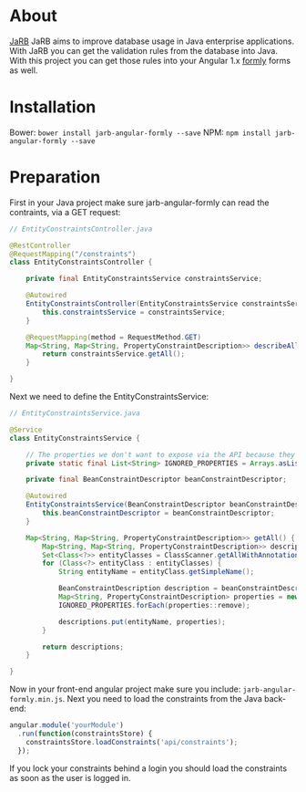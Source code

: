 # About

[JaRB](http://www.jarbframework.org/) JaRB aims to improve database 
usage in Java enterprise applications. With JaRB you can get the
validation rules from the database into Java. With this project
you can get those rules into your Angular 1.x [formly](http://docs.angular-formly.com/) 
forms as well. 

# Installation

Bower: `bower install jarb-angular-formly --save`
NPM: `npm install jarb-angular-formly --save`

# Preparation

First in your Java project make sure jarb-angular-formly can read
the contraints, via a GET request:

```Java
// EntityConstraintsController.java

@RestController
@RequestMapping("/constraints")
class EntityConstraintsController {

    private final EntityConstraintsService constraintsService;

    @Autowired
    EntityConstraintsController(EntityConstraintsService constraintsService) {
        this.constraintsService = constraintsService;
    }

    @RequestMapping(method = RequestMethod.GET)
    Map<String, Map<String, PropertyConstraintDescription>> describeAll() {
        return constraintsService.getAll();
    }

}
```

Next we need to define the EntityConstraintsService:

```Java
// EntityConstraintsService.java

@Service
class EntityConstraintsService {

    // The properties we don't want to expose via the API because they are useless.
    private static final List<String> IGNORED_PROPERTIES = Arrays.asList("new", "id", "class");

    private final BeanConstraintDescriptor beanConstraintDescriptor;

    @Autowired
    EntityConstraintsService(BeanConstraintDescriptor beanConstraintDescriptor) {
        this.beanConstraintDescriptor = beanConstraintDescriptor;
    }

    Map<String, Map<String, PropertyConstraintDescription>> getAll() {
        Map<String, Map<String, PropertyConstraintDescription>> descriptions = new HashMap<>();
        Set<Class<?>> entityClasses = ClassScanner.getAllWithAnnotation(Application.class.getPackage().getName(), Entity.class);
        for (Class<?> entityClass : entityClasses) {
            String entityName = entityClass.getSimpleName();

            BeanConstraintDescription description = beanConstraintDescriptor.describeBean(entityClass);
            Map<String, PropertyConstraintDescription> properties = new HashMap<>(description.getProperties());
            IGNORED_PROPERTIES.forEach(properties::remove);

            descriptions.put(entityName, properties);
        }

        return descriptions;
    }

}
```

Now in your front-end angular project make sure you include:
`jarb-angular-formly.min.js`. Next you need to load the constraints
from the Java back-end:

```JavaScript
angular.module('yourModule')
  .run(function(constraintsStore) {
    constraintsStore.loadConstraints('api/constraints');
  });
```

If you lock your constraints behind a login you should load the constraints
as soon as the user is logged in.
